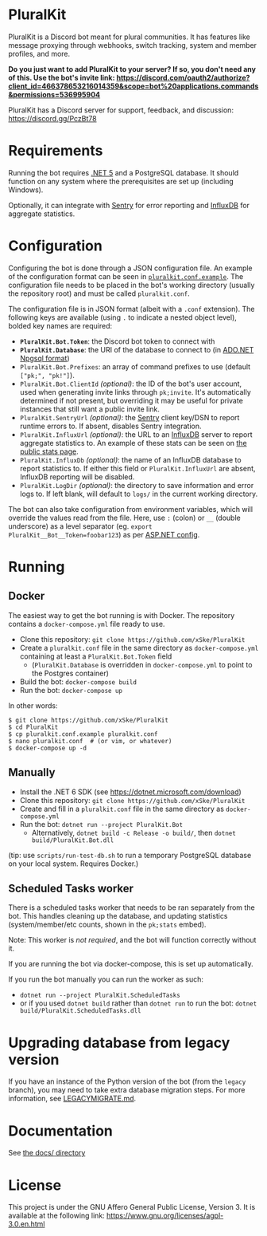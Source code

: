 # PluralKit
PluralKit is a Discord bot meant for plural communities. It has features like message proxying through webhooks, switch tracking, system and member profiles, and more.

**Do you just want to add PluralKit to your server? If so, you don't need any of this. Use the bot's invite link: https://discord.com/oauth2/authorize?client_id=466378653216014359&scope=bot%20applications.commands&permissions=536995904**

PluralKit has a Discord server for support, feedback, and discussion: https://discord.gg/PczBt78 

# Requirements
Running the bot requires [.NET 5](https://dotnet.microsoft.com/download) and a PostgreSQL database. It should function on any system where the prerequisites are set up (including Windows).

Optionally, it can integrate with [Sentry](https://sentry.io/welcome/) for error reporting and [InfluxDB](https://www.influxdata.com/products/influxdb-overview/) for aggregate statistics.

# Configuration
Configuring the bot is done through a JSON configuration file. An example of the configuration format can be seen in [`pluralkit.conf.example`](https://github.com/xSke/PluralKit/blob/master/pluralkit.conf.example).
The configuration file needs to be placed in the bot's working directory (usually the repository root) and must be called `pluralkit.conf`.

The configuration file is in JSON format (albeit with a `.conf` extension). The following keys are available (using `.` to indicate a nested object level), bolded key names are required:
* **`PluralKit.Bot.Token`**: the Discord bot token to connect with
* **`PluralKit.Database`**: the URI of the database to connect to (in [ADO.NET Npgsql format](https://www.connectionstrings.com/npgsql/))
* `PluralKit.Bot.Prefixes`: an array of command prefixes to use (default `["pk;", "pk!"]`).
* `PluralKit.Bot.ClientId` *(optional)*: the ID of the bot's user account, used when generating invite links through `pk;invite`. It's automatically determined if not present, but overriding it may be useful for private instances that still want a public invite link.
* `PluralKit.SentryUrl` *(optional)*: the [Sentry](https://sentry.io/welcome/) client key/DSN to report runtime errors to. If absent, disables Sentry integration.
* `PluralKit.InfluxUrl` *(optional)*: the URL to an [InfluxDB](https://www.influxdata.com/products/influxdb-overview/) server to report aggregate statistics to. An example of these stats can be seen on [the public stats page](https://stats.pluralkit.me). 
* `PluralKit.InfluxDb` *(optional)*: the name of an InfluxDB database to report statistics to. If either this field or `PluralKit.InfluxUrl` are absent, InfluxDB reporting will be disabled.
* `PluralKit.LogDir` *(optional)*: the directory to save information and error logs to. If left blank, will default to `logs/` in the current working directory.

The bot can also take configuration from environment variables, which will override the values read from the file. Here, use `:` (colon) or `__` (double underscore) as a level separator (eg. `export PluralKit__Bot__Token=foobar123`) as per [ASP.NET config](https://docs.microsoft.com/en-us/aspnet/core/fundamentals/configuration/?view=aspnetcore-3.1#environment-variables).

# Running

## Docker
The easiest way to get the bot running is with Docker. The repository contains a `docker-compose.yml` file ready to use.

* Clone this repository: `git clone https://github.com/xSke/PluralKit`
* Create a `pluralkit.conf` file in the same directory as `docker-compose.yml` containing at least a `PluralKit.Bot.Token` field
  * (`PluralKit.Database` is overridden in `docker-compose.yml` to point to the Postgres container)
* Build the bot: `docker-compose build`
* Run the bot: `docker-compose up`

In other words:
```
$ git clone https://github.com/xSke/PluralKit
$ cd PluralKit
$ cp pluralkit.conf.example pluralkit.conf
$ nano pluralkit.conf  # (or vim, or whatever)
$ docker-compose up -d
```

## Manually
* Install the .NET 6 SDK (see https://dotnet.microsoft.com/download)
* Clone this repository: `git clone https://github.com/xSke/PluralKit`
* Create and fill in a `pluralkit.conf` file in the same directory as `docker-compose.yml`
* Run the bot: `dotnet run --project PluralKit.Bot`
  * Alternatively, `dotnet build -c Release -o build/`, then `dotnet build/PluralKit.Bot.dll`

(tip: use `scripts/run-test-db.sh` to run a temporary PostgreSQL database on your local system. Requires Docker.)

## Scheduled Tasks worker

There is a scheduled tasks worker that needs to be ran separately from the bot. This handles cleaning up the database, and updating statistics (system/member/etc counts, shown in the `pk;stats` embed).

Note: This worker is *not required*, and the bot will function correctly without it.

If you are running the bot via docker-compose, this is set up automatically.

If you run the bot manually you can run the worker as such:
* `dotnet run --project PluralKit.ScheduledTasks`
* or if you used `dotnet build` rather than `dotnet run` to run the bot: `dotnet build/PluralKit.ScheduledTasks.dll`

# Upgrading database from legacy version
If you have an instance of the Python version of the bot (from the `legacy` branch), you may need to take extra database migration steps.
For more information, see [LEGACYMIGRATE.md](./LEGACYMIGRATE.md).

# Documentation
See [the docs/ directory](./docs/README.md)

# License
This project is under the GNU Affero General Public License, Version 3. It is available at the following link: https://www.gnu.org/licenses/agpl-3.0.en.html
